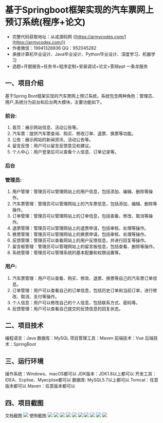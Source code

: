 基于Springboot框架实现的汽车票网上预订系统(程序+论文)
=
- 完整代码获取地址：从戎源码网 ([https://armycodes.com/](https://armycodes.com/))
- 作者微信：19941326836  QQ：952045282 
- 承接计算机毕业设计、Java毕业设计、Python毕业设计、深度学习、机器学习
- 选题+开题报告+任务书+程序定制+安装调试+论文+答辩ppt 一条龙服务

一、项目介绍
---
基于Spring Boot框架实现的汽车票网上预订系统，系统包含两种角色：管理员、用户,系统分为前台和后台两大模块，主要功能如下。
### 前台:
1. 首页：展示网站信息、活动公告等。
2. 汽车票：提供汽车票查询、购买、修改订单、退票、换票等功能。
3. 公告：展示网站的新闻资讯、活动公告等。
4. 留言反馈：用户可以留言反馈意见和建议。
5. 个人中心：用户登录后可以查看个人信息、订单记录等。

 
### 后台
### 管理员:
1. 用户管理：管理员可以管理网站上的用户信息，包括添加、编辑、删除等操作。
2. 汽车票管理：管理员可以管理网站上的汽车票信息，包括添加、编辑、删除等操作。
3. 订单管理：管理员可以管理网站上的订单信息，包括查看、修改、取消等操作。
4. 退票管理：管理员可以管理网站上的退票申请，包括审核、处理等操作。
5. 换票管理：管理员可以管理网站上的换票申请，包括审核、处理等操作。
6. 反馈管理：管理员可以查看网站上的用户反馈信息，并进行回复等操作。
7. 留言板管理：管理员可以管理网站上的留言板信息，包括查看、删除等操作。
8. 系统管理：管理员可以管理系统的基本配置和权限设置等。
  
### 用户:
1. 汽车票管理：用户可以查看、购买、修改、退票、换票等自己的汽车票订单信息。
2. 订单管理：用户可以查看自己的订单信息，包括历史订单和当前订单，进行修改、取消、支付等操作。
3. 个人信息：用户可以修改自己的个人信息，包括联系方式、密码等。
4. 反馈管理：用户可以查看自己提交的反馈信息的回复状态。


二、项目技术
---
编程语言：Java
数据库：MySQL
项目管理工具：Maven
前端技术：Vue
后端技术：SpringBoot

三、运行环境
---
操作系统：Windows、macOS都可以
JDK版本：JDK1.8以上都可以
开发工具：IDEA、Ecplise、Myecplise都可以
数据库: MySQL5.7以上都可以
Tomcat：任意版本都可以
Maven：任意版本都可以

四、项目截图
---
文档截图
![](limage/2.png)
使用截图
![](image/1.png)
![](image/2.png)
![](image/3.png)
![](image/4.png)
![](image/5.png)
![](image/6.png)
![](image/7.png)
![](image/8.png)
![](image/9.png)
![](image/10.png)
